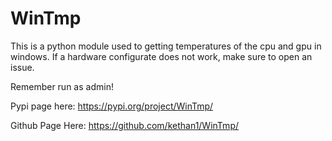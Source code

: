 # WinTmp

This is a python module used to getting temperatures of the cpu and gpu in windows. If a hardware configurate does not work, make sure to open an issue. 

Remember run as admin!

Pypi page here: https://pypi.org/project/WinTmp/

Github Page Here: https://github.com/kethan1/WinTmp/
